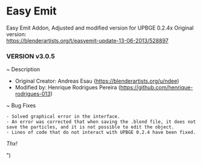 # Easy Emit
Easy Emit Addon, Adjusted and modified version for UPBGE 0.2.4x
Original version:<br> https://blenderartists.org/t/easyemit-update-13-06-2013/528897

### VERSION v3.0.5

~ Description
- Original Creator: Andreas Esau (https://blenderartists.org/u/ndee)<br>
- Modified by: Henrique Rodrigues Pereira (https://github.com/henrique-rodrigues-013)

~ Bug Fixes

```
- Solved graphical error in the interface.
- An error was corrected that when saving the .blend file, it does not save the particles, and it is not possible to edit the object.
- Lines of code that do not interact with UPBGE 0.2.4 have been fixed.
```

_Thx!_

")

